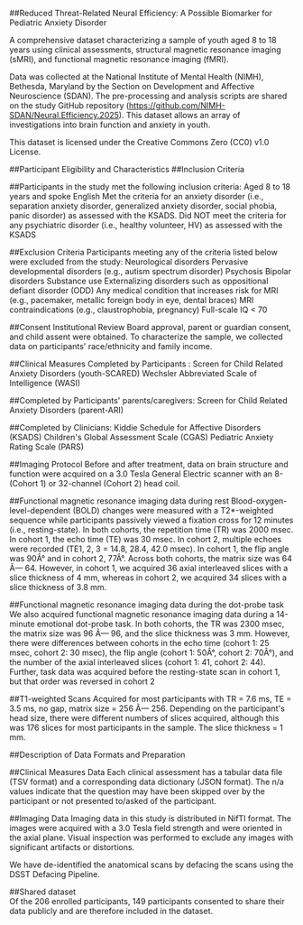 ##Reduced Threat-Related Neural Efficiency: A Possible Biomarker for Pediatric Anxiety Disorder

A comprehensive dataset characterizing a sample of youth aged 8 to 18 years using clinical assessments, structural magnetic resonance imaging (sMRI), and functional magnetic resonance imaging (fMRI).

Data was collected at the National Institute of Mental Health (NIMH), Bethesda, Maryland by the Section on Development and Affective Neuroscience (SDAN). The pre-processing and analysis scripts are shared on the study GitHub repository (https://github.com/NIMH-SDAN/Neural.Efficiency.2025). This dataset allows an array of investigations into brain function and anxiety in youth.

This dataset is licensed under the Creative Commons Zero (CC0) v1.0 License.

##Participant Eligibility and Characteristics
##Inclusion Criteria

##Participants in the study met the following inclusion criteria:
Aged 8 to 18 years and spoke English
Met the criteria for an anxiety disorder (i.e., separation anxiety disorder, generalized anxiety disorder, social phobia, panic disorder) as assessed with the KSADS.
Did NOT meet the criteria for any psychiatric disorder (i.e., healthy volunteer, HV) as assessed with the KSADS

##Exclusion Criteria
Participants meeting any of the criteria listed below were excluded from the study:
Neurological disorders
Pervasive developmental disorders (e.g., autism spectrum disorder)
Psychosis
Bipolar disorders
Substance use
Externalizing disorders such as oppositional defiant disorder (ODD)
Any medical condition that increases risk for MRI (e.g., pacemaker, metallic foreign body in eye, dental braces)
MRI contraindications (e.g., claustrophobia, pregnancy)
Full-scale IQ < 70

##Consent
Institutional Review Board approval, parent or guardian consent, and child assent were obtained. To characterize the sample, we collected data on participants' race/ethnicity and family income.

##Clinical Measures
Completed by Participants :
Screen for Child Related Anxiety Disorders (youth-SCARED)
Wechsler Abbreviated Scale of Intelligence (WASI)

##Completed by Participants' parents/caregivers:
Screen for Child Related Anxiety Disorders (parent-ARI)

##Completed by Clinicians:
Kiddie Schedule for Affective Disorders (KSADS)
Children's Global Assessment Scale (CGAS)
Pediatric Anxiety Rating Scale (PARS)

##Imaging Protocol
Before and after treatment, data on brain structure and function were acquired on a 3.0 Tesla General Electric scanner with an 8- (Cohort 1) or 32-channel (Cohort 2) head coil.

##Functional magnetic resonance imaging data during rest
Blood-oxygen-level-dependent (BOLD) changes were measured with a T2*-weighted sequence while participants passively viewed a fixation cross for 12 minutes (i.e., resting-state). In both cohorts, the repetition time (TR) was 2000 msec. In cohort 1, the echo time (TE) was 30 msec. In cohort 2, multiple echoes were recorded (TE1, 2, 3 = 14.8, 28.4, 42.0 msec). In cohort 1, the flip angle was 90Â° and in cohort 2, 77Â°. Across both cohorts, the matrix size was 64 Ã— 64. However, in cohort 1, we acquired 36 axial interleaved slices with a slice thickness of 4 mm, whereas in cohort 2, we acquired 34 slices with a slice thickness of  3.8 mm.

##Functional magnetic resonance imaging data during the dot-probe task
We also acquired functional magnetic resonance imaging data during a 14-minute emotional dot-probe task. In both cohorts, the TR was 2300 msec, the matrix size was 96 Ã— 96, and the slice thickness was 3 mm. However, there were differences between cohorts in the echo time (cohort 1: 25 msec, cohort 2: 30 msec), the flip angle (cohort 1: 50Â°, cohort 2: 70Â°), and the number of the axial interleaved slices (cohort 1: 41, cohort 2: 44). Further, task data was acquired before the resting-state scan in cohort 1, but that order was reversed in cohort 2

##T1-weighted Scans
Acquired for most participants with TR = 7.6 ms, TE = 3.5 ms, no gap, matrix size = 256 Ã— 256. Depending on the participant's head size, there were different numbers of slices acquired, although this was 176 slices for most participants in the sample. The slice thickness = 1 mm. 

##Description of Data Formats and Preparation

##Clinical Measures Data
Each clinical assessment has a tabular data file (TSV format) and a corresponding data dictionary (JSON format). The n/a values indicate that the question may have been skipped over by the participant or not presented to/asked of the participant.

##Imaging Data
Imaging data in this study is distributed in NifTI format. The images were acquired with a 3.0 Tesla field strength and were oriented in the axial plane. Visual inspection was performed to exclude any images with significant artifacts or distortions.

We have de-identified the anatomical scans by defacing the scans using the DSST Defacing Pipeline.

##Shared dataset  
Of the 206 enrolled participants, 149 participants consented to share their data publicly and are therefore included in the dataset. 